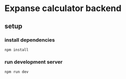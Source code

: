 # Expanse calculator backend

## setup

### install dependencies

```shell
npm install
```

### run development server

```shell
npm run dev
```
